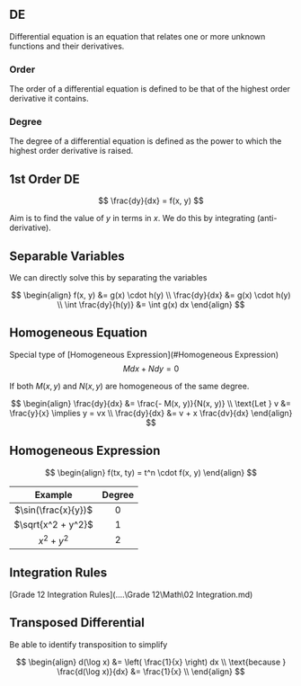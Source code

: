 ## DE

Differential equation is an equation that relates one or more unknown functions and their derivatives.

### Order

The order of a differential equation is defined to be that of the highest order derivative it contains.

### Degree

The degree of a differential equation is defined as the power to which the highest order derivative is raised.

## 1st Order DE

$$
\frac{dy}{dx} = f(x, y)
$$

Aim is to find the value of $y$ in terms in $x$. We do this by integrating (anti-derivative).

## Separable Variables

We can directly solve this by separating the variables

$$
\begin{align}
f(x, y) &= g(x) \cdot h(y) \\
\frac{dy}{dx} &= g(x) \cdot h(y) \\
\int \frac{dy}{h(y)}  &= \int g(x) dx
\end{align}
$$

## Homogeneous Equation

Special type of [Homogeneous Expression](#Homogeneous Expression)
$$
M dx + N dy = 0
$$

If both $M(x, y)$ and $N(x,y)$ are homogeneous of the same degree.

$$
\begin{align}
\frac{dy}{dx} &= \frac{- M(x, y)}{N(x, y)} \\
\text{Let }  v &= \frac{y}{x} \implies y = vx \\
\frac{dy}{dx} &= v + x \frac{dv}{dx}
\end{align}
$$

## Homogeneous Expression

$$
\begin{align}
f(tx, ty) = t^n \cdot f(x, y)
\end{align}
$$

|       Example       | Degree |
| :-----------------: | :----: |
| $\sin(\frac{x}{y})$ |   0    |
| $\sqrt{x^2 + y^2}$  |   1    |
|     $x^2 + y^2$     |   2    |

## Integration Rules

[Grade 12 Integration Rules](..\..\Grade 12\Math\02 Integration.md)

## Transposed Differential

Be able to identify transposition to simplify

$$
\begin{align}
d(\log x) &= \left( \frac{1}{x} \right) dx \\
\text{because
 }
\frac{d(\log x)}{dx} &= \frac{1}{x} \\
\end{align}
$$

